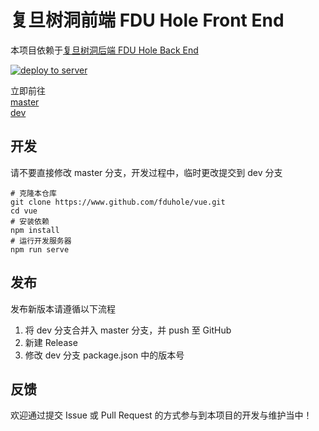 # 复旦树洞前端 FDU Hole Front End

本项目依赖于[复旦树洞后端 FDU Hole Back End](https://github.com/fduhole/fduhole)

[![deploy to server](https://github.com/fduhole/vue/actions/workflows/main.yml/badge.svg)](https://github.com/fduhole/vue/actions/workflows/main.yml)

立即前往  
[master](https://fduhole.tk)  
[dev](https://fduhole.vercel.app)

## 开发
请不要直接修改 master 分支，开发过程中，临时更改提交到 dev 分支
```shell
# 克隆本仓库
git clone https://www.github.com/fduhole/vue.git
cd vue
# 安装依赖
npm install
# 运行开发服务器
npm run serve
```

## 发布
发布新版本请遵循以下流程
1. 将 dev 分支合并入 master 分支，并 push 至 GitHub
2. 新建 Release
3. 修改 dev 分支 package.json 中的版本号

## 反馈
欢迎通过提交 Issue 或 Pull Request 的方式参与到本项目的开发与维护当中！
